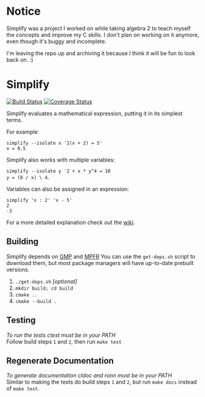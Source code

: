# Notice

Simplify was a project I worked on while taking algebra 2 to teach myself the concepts and improve my C skills.
I don't plan on working on it anymore, even though it's buggy and incomplete. 

I'm leaving the repo up and archiving it because I think it will be fun to look back on. :)

# Simplify

[![Build Status](https://travis-ci.org/IanS5/simplify.svg?branch=master)](https://travis-ci.org/IanS5/simplify)
[![Coverage Status](https://coveralls.io/repos/github/IanS5/simplify/badge.svg?branch=master)](https://coveralls.io/github/IanS5/simplify?branch=master)

Simplify evaluates a mathematical expression, putting it in its simplest terms.

For example:

`simplify --isolate x '2(x + 2) = 5'`\
`x = 0.5`

Simplify also works with multiple variables:

`simplify --isolate y '2 + x * y^4 = 10`\
`y = (8 / x) \ 4`.

Variables can also be assigned in an expression:

`simplify 'x : 2' 'x - 5'`\
`2`\
`-3`

For a more detailed explanation check out the [wiki](https://github.com/IanS5/simplify/wiki).

## Building

Simplify depends on [GMP](https://www.gmplib.org) and [MPFR](https://www.mpfr.org)
You can use the `get-deps.sh` script to download them, but most package managers will
have up-to-date prebuilt versions.

1. `./get-deps.sh` _[optional]_
2. `mkdir build; cd build`
3. `cmake ..`
4. `cmake --build .`

## Testing

_To run the tests ctest must be in your PATH_\
Follow build steps `1` and `2`, then run `make test`

## Regenerate Documentation

_To generate documentation cldoc and ronn must be in your PATH_\
Similar to making the tests do build steps `1` and `2`, but run `make docs` instead of `make test`.
